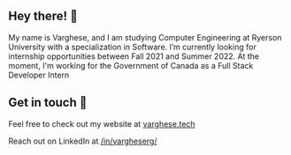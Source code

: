 ## Hey there! 👋

My name is Varghese, and I am studying Computer Engineering at Ryerson University with a specialization in Software. I’m currently looking for internship opportunities between Fall 2021 and Summer 2022. At the moment, I'm working for the Government of Canada as a Full Stack Developer Intern

##  Get in touch 💬

Feel free to check out my website at [varghese.tech](https://www.varghese.tech/)

Reach out on LinkedIn at [/in/vargheserg/](https://www.linkedin.com/in/vargheserg/)